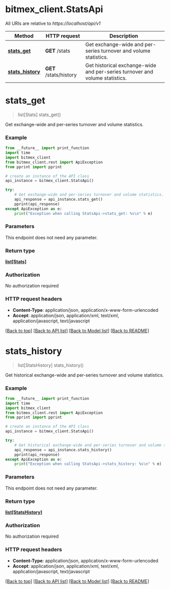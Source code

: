# bitmex_client.StatsApi

All URIs are relative to *https://localhost/api/v1*

Method | HTTP request | Description
------------- | ------------- | -------------
[**stats_get**](StatsApi.md#stats_get) | **GET** /stats | Get exchange-wide and per-series turnover and volume statistics.
[**stats_history**](StatsApi.md#stats_history) | **GET** /stats/history | Get historical exchange-wide and per-series turnover and volume statistics.


# **stats_get**
> list[Stats] stats_get()

Get exchange-wide and per-series turnover and volume statistics.

### Example 
```python
from __future__ import print_function
import time
import bitmex_client
from bitmex_client.rest import ApiException
from pprint import pprint

# create an instance of the API class
api_instance = bitmex_client.StatsApi()

try: 
    # Get exchange-wide and per-series turnover and volume statistics.
    api_response = api_instance.stats_get()
    pprint(api_response)
except ApiException as e:
    print("Exception when calling StatsApi->stats_get: %s\n" % e)
```

### Parameters
This endpoint does not need any parameter.

### Return type

[**list[Stats]**](Stats.md)

### Authorization

No authorization required

### HTTP request headers

 - **Content-Type**: application/json, application/x-www-form-urlencoded
 - **Accept**: application/json, application/xml, text/xml, application/javascript, text/javascript

[[Back to top]](#) [[Back to API list]](../README.md#documentation-for-api-endpoints) [[Back to Model list]](../README.md#documentation-for-models) [[Back to README]](../README.md)

# **stats_history**
> list[StatsHistory] stats_history()

Get historical exchange-wide and per-series turnover and volume statistics.

### Example 
```python
from __future__ import print_function
import time
import bitmex_client
from bitmex_client.rest import ApiException
from pprint import pprint

# create an instance of the API class
api_instance = bitmex_client.StatsApi()

try: 
    # Get historical exchange-wide and per-series turnover and volume statistics.
    api_response = api_instance.stats_history()
    pprint(api_response)
except ApiException as e:
    print("Exception when calling StatsApi->stats_history: %s\n" % e)
```

### Parameters
This endpoint does not need any parameter.

### Return type

[**list[StatsHistory]**](StatsHistory.md)

### Authorization

No authorization required

### HTTP request headers

 - **Content-Type**: application/json, application/x-www-form-urlencoded
 - **Accept**: application/json, application/xml, text/xml, application/javascript, text/javascript

[[Back to top]](#) [[Back to API list]](../README.md#documentation-for-api-endpoints) [[Back to Model list]](../README.md#documentation-for-models) [[Back to README]](../README.md)

